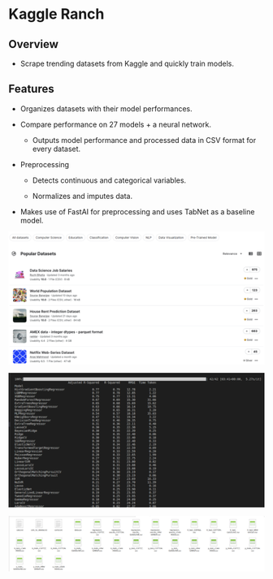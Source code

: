# **Kaggle Ranch**

## Overview
- Scrape trending datasets from Kaggle and quickly train models.

## Features

- Organizes datasets with their model performances.

- Compare performance on 27 models + a neural network.
    - Outputs model performance and processed data in CSV format for every dataset.

- Preprocessing

    - Detects continuous and categorical variables.

    - Normalizes and imputes data.


- Makes use of FastAI for preprocessing and uses TabNet as a baseline model.

![Dataset Image](https://github.com/jarrettdev/Kaggle-Ranch/blob/main/resources/kaggle_dataset_page.png)

![Performance Picture](https://github.com/jarrettdev/Kaggle-Ranch/blob/main/resources/model_performance.png)

![Directory Image](https://github.com/jarrettdev/Kaggle-Ranch/blob/main/resources/Directory.png)
